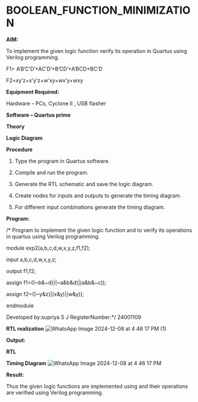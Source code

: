 # BOOLEAN_FUNCTION_MINIMIZATION

**AIM:**

To implement the given logic function verify its operation in Quartus using Verilog programming.

F1= A’B’C’D’+AC’D’+B’CD’+A’BCD+BC’D 

F2=xy’z+x’y’z+w’xy+wx’y+wxy

**Equipment Required:**

Hardware – PCs, Cyclone II , USB flasher

**Software – Quartus prime**

**Theory**

**Logic Diagram**

**Procedure**

1.	Type the program in Quartus software.

2.	Compile and run the program.

3.	Generate the RTL schematic and save the logic diagram.

4.	Create nodes for inputs and outputs to generate the timing diagram.

5.	For different input combinations generate the timing diagram.


**Program:**

/* Program to implement the given logic function and to verify its operations in quartus using Verilog programming. 

module exp2(a,b,c,d,w,x,y,z,f1,f2);

input a,b,c,d,w,x,y,z;

output f1,f2;

assign f1=((~b&~d)|(~a&b&d)|(a&b&~c));

assign f2=((~y&z)|(x&y)|(w&y));

endmodule

Developed by:supriya S J 
RegisterNumber:*/ 24001109


**RTL realization**
![WhatsApp Image 2024-12-08 at 4 46 17 PM (1)](https://github.com/user-attachments/assets/ccee97b3-43bd-4154-a3ab-962f572e1f40)

**Output:**

**RTL**

**Timing Diagram**
![WhatsApp Image 2024-12-08 at 4 46 17 PM](https://github.com/user-attachments/assets/fae2cf77-d6f8-4e79-bef4-85ae015445a3)

**Result:**

Thus the given logic functions are implemented using and their operations are verified using Verilog programming.

